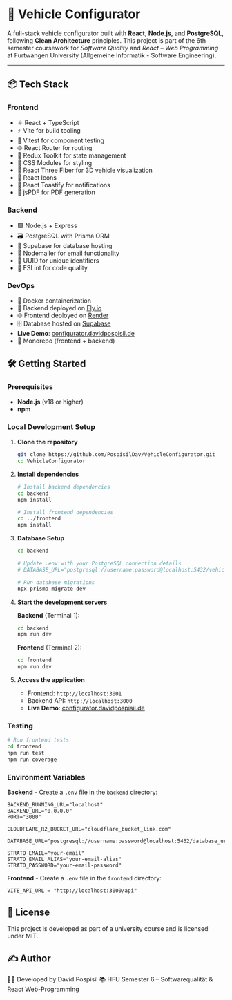 # 🚗 Vehicle Configurator

A full-stack vehicle configurator built with **React**, **Node.js**, and **PostgreSQL**, following **Clean Architecture** principles. This project is part of the 6th semester coursework for _Software Quality_ and _React – Web Programming_ at Furtwangen University (Allgemeine Informatik - Software Engineering).

---

## 📦 Tech Stack

### Frontend

- ⚛️ React + TypeScript
- ⚡ Vite for build tooling
- 🧪 Vitest for component testing
- 🌐 React Router for routing
- 🔄 Redux Toolkit for state management
- 🎨 CSS Modules for styling
- 🎯 React Three Fiber for 3D vehicle visualization
- 📱 React Icons
- 🍞 React Toastify for notifications
- 📄 jsPDF for PDF generation

### Backend

- 🟩 Node.js + Express
- 🗃️ PostgreSQL with Prisma ORM
- 🚁 Supabase for database hosting
- 📧 Nodemailer for email functionality
- 🔑 UUID for unique identifiers
- 🧪 ESLint for code quality

### DevOps

- 🐳 Docker containerization
- 🚀 Backend deployed on [Fly.io](https://fly.io)
- 🌐 Frontend deployed on [Render](https://render.com)
- 🗄️ Database hosted on [Supabase](https://supabase.com)
- **Live Demo**: [configurator.davidpospisil.de](https://configurator.davidpospisil.de)
- 📁 Monorepo (frontend + backend)

## 🛠️ Getting Started

### Prerequisites

- **Node.js** (v18 or higher)
- **npm**

### Local Development Setup

1. **Clone the repository**

   ```bash
   git clone https://github.com/PospisilDav/VehicleConfigurator.git
   cd VehicleConfigurator
   ```

2. **Install dependencies**

   ```bash
   # Install backend dependencies
   cd backend
   npm install

   # Install frontend dependencies
   cd ../frontend
   npm install
   ```

3. **Database Setup**

   ```bash
   cd backend

   # Update .env with your PostgreSQL connection details
   # DATABASE_URL="postgresql://username:password@localhost:5432/vehicle_configurator"

   # Run database migrations
   npx prisma migrate dev
   ```

4. **Start the development servers**

   **Backend** (Terminal 1):

   ```bash
   cd backend
   npm run dev
   ```

   **Frontend** (Terminal 2):

   ```bash
   cd frontend
   npm run dev
   ```

5. **Access the application**
   - Frontend: `http://localhost:3001`
   - Backend API: `http://localhost:3000`
   - **Live Demo**: [configurator.davidpospisil.de](https://configurator.davidpospisil.de)

### Testing

```bash
# Run frontend tests
cd frontend
npm run test
npm run coverage
```

### Environment Variables

**Backend** - Create a `.env` file in the `backend` directory:

```env
BACKEND_RUNNING_URL="localhost"
BACKEND_URL="0.0.0.0"
PORT="3000"

CLOUDFLARE_R2_BUCKET_URL="cloudflare_bucket_link.com"

DATABASE_URL="postgresql://username:password@localhost:5432/database_url"

STRATO_EMAIL="your-email"
STRATO_EMAIL_ALIAS="your-email-alias"
STRATO_PASSWORD="your-email-password"
```

**Frontend** - Create a `.env` file in the `frontend` directory:

```env
VITE_API_URL = "http://localhost:3000/api"
```

## 📄 License

This project is developed as part of a university course and is licensed under MIT.

## ✍️ Author

👨‍💻 Developed by David Pospisil
📚 HFU Semester 6 – Softwarequalität & React Web-Programming
